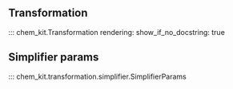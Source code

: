 ## Transformation

::: chem_kit.Transformation
    rendering:
        show_if_no_docstring: true

## Simplifier params

::: chem_kit.transformation.simplifier.SimplifierParams

